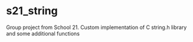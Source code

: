 # s21_string
Group project from School 21. Custom implementation of C string.h library and some additional functions 
